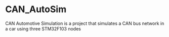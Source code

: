 # CAN_AutoSim
CAN Automotive Simulation is a project that simulates a CAN bus network in a car using three STM32F103 nodes
